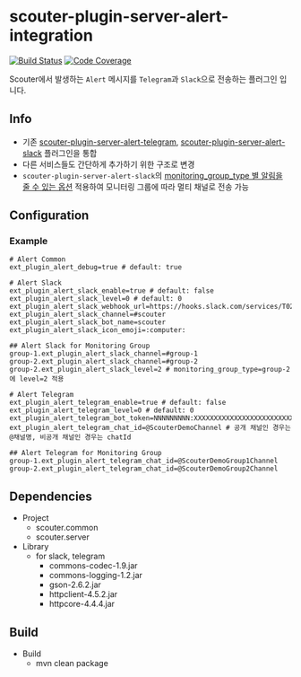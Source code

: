 # scouter-plugin-server-alert-integration

[![Build Status](https://travis-ci.com/wellstyle/scouter-plugin-server-alert-integration.svg?branch=master)](https://travis-ci.com/wellstyle/scouter-plugin-server-alert-integration)
[![Code Coverage](https://codecov.io/gh/wellstyle/scouter-plugin-server-alert-integration/branch/master/graph/badge.svg)](https://codecov.io/gh/wellstyle/scouter-plugin-server-alert-integration)

Scouter에서 발생하는 `Alert` 메시지를 `Telegram`과 `Slack`으로 전송하는 플러그인 입니다.

## Info

- 기존 [scouter-plugin-server-alert-telegram](https://github.com/scouter-project/scouter-plugin-server-alert-telegram), [scouter-plugin-server-alert-slack](https://github.com/scouter-project/scouter-plugin-server-alert-slack) 플러그인을 통합
- 다른 서비스들도 간단하게 추가하기 위한 구조로 변경
- `scouter-plugin-server-alert-slack`의 [monitoring_group_type 별 알림을 줄 수 있는 옵션](https://github.com/scouter-project/scouter-plugin-server-alert-slack/commit/2817d9bdfe250b6567450507a1043c82e3725742) 적용하여 모니터링 그룹에 따라 멀티 채널로 전송 가능

## Configuration 

### Example 

``` properties
# Alert Common
ext_plugin_alert_debug=true # default: true

# Alert Slack
ext_plugin_alert_slack_enable=true # default: false
ext_plugin_alert_slack_level=0 # default: 0
ext_plugin_alert_slack_webhook_url=https://hooks.slack.com/services/T02XXXXX/B159XXXXX/W5CDXXXXXXXXXXXXXXXXXXXX
ext_plugin_alert_slack_channel=#scouter
ext_plugin_alert_slack_bot_name=scouter
ext_plugin_alert_slack_icon_emoji=:computer:

## Alert Slack for Monitoring Group
group-1.ext_plugin_alert_slack_channel=#group-1
group-2.ext_plugin_alert_slack_channel=#group-2
group-2.ext_plugin_alert_slack_level=2 # monitoring_group_type=group-2 에 level=2 적용

# Alert Telegram
ext_plugin_alert_telegram_enable=true # default: false
ext_plugin_alert_telegram_level=0 # default: 0
ext_plugin_alert_telegram_bot_token=NNNNNNNNN:XXXXXXXXXXXXXXXXXXXXXXXXXXXXXXXXXXX
ext_plugin_alert_telegram_chat_id=@ScouterDemoChannel # 공개 채널인 경우는 @채널명, 비공개 채널인 경우는 chatId

## Alert Telegram for Monitoring Group
group-1.ext_plugin_alert_telegram_chat_id=@ScouterDemoGroup1Channel
group-2.ext_plugin_alert_telegram_chat_id=@ScouterDemoGroup2Channel
```

## Dependencies

- Project
    - scouter.common
    - scouter.server
- Library
    - for slack, telegram
        - commons-codec-1.9.jar
        - commons-logging-1.2.jar
        - gson-2.6.2.jar
        - httpclient-4.5.2.jar
        - httpcore-4.4.4.jar

## Build

- Build
    - mvn clean package
